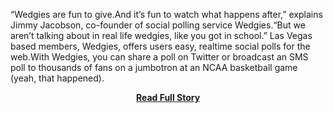 <p>“Wedgies are fun to give.And it’s fun to watch what happens after,” explains Jimmy Jacobson, co-founder of social polling service Wedgies.“But we aren’t talking about in real life wedgies, like you got in school.”
 Las Vegas based members, Wedgies, offers users easy, realtime social polls for the web.With Wedgies, you can share a poll on Twitter or broadcast an SMS poll to thousands of fans on a jumbotron at an NCAA basketball game (yeah, that happened).</p>
<center><p><a href="http://www.twilio.com/blog/2013/04/twilio-fund-winner-profile-wedgies-making-social-polling-easy-and-fun-w-twilio.html" style='padding:25px; font-sze:18px; font-weight: bold;'>Read Full Story</a></p></center>
